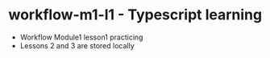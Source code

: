 ﻿# workflow-m1-l1 - Typescript learning

- Workflow Module1 lesson1 practicing
- Lessons 2 and 3 are stored locally 

